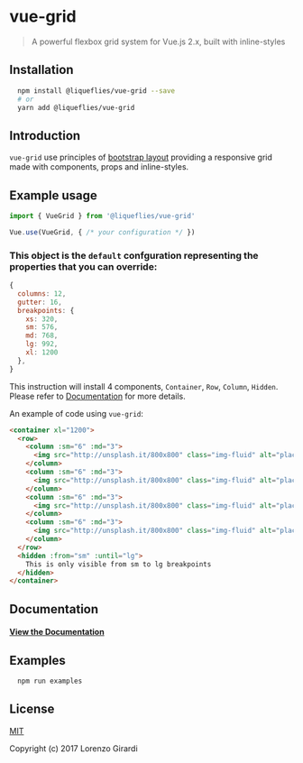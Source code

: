 # vue-grid

> A powerful flexbox grid system for Vue.js 2.x, built with inline-styles

## Installation
``` bash
  npm install @liqueflies/vue-grid --save
  # or
  yarn add @liqueflies/vue-grid
```

## Introduction

`vue-grid` use principles of [bootstrap layout](https://getbootstrap.com/docs/4.0/layout/overview/) providing a responsive grid made with components, props and inline-styles.

## Example usage

```js
import { VueGrid } from '@liqueflies/vue-grid'

Vue.use(VueGrid, { /* your configuration */ })
```

### This object is the `default` confguration representing the properties that you can override:

```js
{
  columns: 12,
  gutter: 16,
  breakpoints: {
    xs: 320,
    sm: 576,
    md: 768,
    lg: 992,
    xl: 1200
  },
}
```

This instruction will install 4 components, `Container`, `Row`, `Column`, `Hidden`.
Please refer to [Documentation](docs/main.md) for more details.

An example of code using `vue-grid`:

```html
<container xl="1200">
  <row>
    <column :sm="6" :md="3">
      <img src="http://unsplash.it/800x800" class="img-fluid" alt="placeholder" />
    </column>
    <column :sm="6" :md="3">
      <img src="http://unsplash.it/800x800" class="img-fluid" alt="placeholder" />
    </column>
    <column :sm="6" :md="3">
      <img src="http://unsplash.it/800x800" class="img-fluid" alt="placeholder" />
    </column>
    <column :sm="6" :md="3">
      <img src="http://unsplash.it/800x800" class="img-fluid" alt="placeholder" />
    </column>
  </row>
  <hidden :from="sm" :until="lg">
    This is only visible from sm to lg breakpoints
  </hidden>
</container>
```

## Documentation

#### [View the Documentation](docs/main.md)

## Examples

``` bash
  npm run examples
```

## License

[MIT](http://opensource.org/licenses/MIT)

Copyright (c) 2017 Lorenzo Girardi